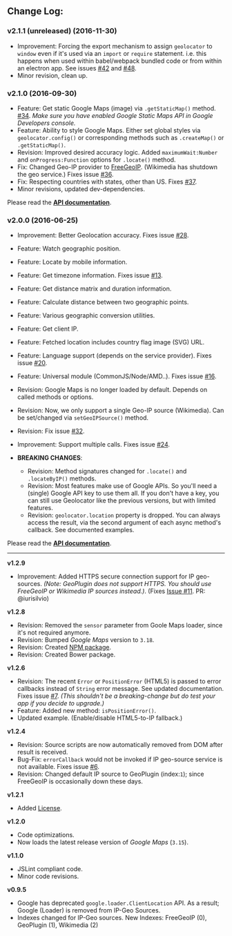 
## Change Log:

### v2.1.1 (unreleased) (2016-11-30)

- Improvement: Forcing the export mechanism to assign `geolocator` to `window` even if it's used via an `import` or `require` statement. i.e. this happens when used within babel/webpack bundled code or from within an electron app. See issues [#42](https://github.com/onury/geolocator/issues/42) and [#48](https://github.com/onury/geolocator/issues/48).
- Minor revision, clean up.

### v2.1.0 (2016-09-30)

- Feature: Get static Google Maps (image) via `.getStaticMap()` method. [#34](https://github.com/onury/geolocator/issues/34). *Make sure you have enabled Google Static Maps API in Google Developers console.*
- Feature: Ability to style Google Maps. Either set global styles via `geolocator.config()` or corresponding methods such as `.createMap()` or `.getStaticMap()`.
- Revision: Improved desired accuracy logic. Added `maximumWait:Number` and `onProgress:Function` options for `.locate()` method.
- Fix: Changed Geo-IP provider to [FreeGeoIP](https://freegeoip.net). (Wikimedia has shutdown the geo service.) Fixes issue [#36](https://github.com/onury/geolocator/issues/36).
- Fix: Respecting countries with states, other than US. Fixes [#37](https://github.com/onury/geolocator/pull/37).
- Minor revisions, updated dev-dependencies.

Please read the [**API documentation**][api-docs].

### v2.0.0 (2016-06-25)

- Improvement: Better Geolocation accuracy. Fixes issue [#28](https://github.com/onury/geolocator/issues/28).
- Feature: Watch geographic position.
- Feature: Locate by mobile information.
- Feature: Get timezone information. Fixes issue [#13](https://github.com/onury/geolocator/issues/13).
- Feature: Get distance matrix and duration information.
- Feature: Calculate distance between two geographic points.
- Feature: Various geographic conversion utilities.
- Feature: Get client IP.
- Feature: Fetched location includes country flag image (SVG) URL.
- Feature: Language support (depends on the service provider). Fixes issue [#20](https://github.com/onury/geolocator/issues/20).
- Feature: Universal module (CommonJS/Node/AMD..). Fixes issue [#16](https://github.com/onury/geolocator/issues/16).
- Revision: Google Maps is no longer loaded by default. Depends on called methods or options.
- Revision: Now, we only support a single Geo-IP source (Wikimedia). Can be set/changed via `setGeoIPSource()` method.
- Revision: Fix issue [#32](https://github.com/onury/geolocator/issues/32).
- Improvement: Support multiple calls. Fixes issue [#24](https://github.com/onury/geolocator/issues/24).

- **BREAKING CHANGES**:
    + Revision: Method signatures changed for `.locate()` and `.locateByIP()` methods.
    + Revision: Most features make use of Google APIs. So you'll need a (single) Google API key to use them all.
    If you don't have a key, you can still use Geolocator like the previous versions, but with limited features.
    + Revision: `geolocator.location` property is dropped. You can always access the result, via the second argument of each async method's callback. See documented examples.

Please read the [**API documentation**][api-docs].

---

**v1.2.9**
- Improvement: Added HTTPS secure connection support for IP geo-sources. _(Note: GeoPlugin does not support HTTPS. You should use FreeGeoIP or Wikimedia IP sources instead.)_. (Fixes [Issue #11](https://github.com/onury/geolocator/issues/11). PR: @iurisilvio)

**v1.2.8**
- Revision: Removed the `sensor` parameter from Goole Maps loader, since it's not required anymore.
- Revision: Bumped *Google Maps* version to `3.18`.
- Revision: Created [NPM package][npm-package].
- Revision: Created Bower package.

**v1.2.6**
- Revision: The recent `Error` or `PositionError` (HTML5) is passed to error callbacks instead of `String` error message. See updated documentation. Fixes issue [#7](https://github.com/onury/geolocator/issues/7). *(This shouldn't be a breaking-change but do test your app if you decide to upgrade.)*
- Feature: Added new method: `isPositionError()`.
- Updated example. (Enable/disable HTML5-to-IP fallback.)

**v1.2.4**
- Revision: Source scripts are now automatically removed from DOM after result is received.
- Bug-Fix: `errorCallback` would not be invoked if IP geo-source service is not available. Fixes issue [#6](https://github.com/onury/geolocator/issues/6).
- Revision: Changed default IP source to GeoPlugin (index:`1`); since FreeGeoIP is occasionally down these days.

**v1.2.1**
 - Added [License][license].

**v1.2.0**
 - Code optimizations.
 - Now loads the latest release version of *Google Maps* (`3.15`).

**v1.1.0**
 - JSLint compliant code.
 - Minor code revisions.

**v0.9.5**
 - Google has deprecated `google.loader.ClientLocation` API. As a result; Google (Loader) is removed from IP-Geo Sources.
 - Indexes changed for IP-Geo sources. New Indexes: FreeGeoIP (0), GeoPlugin (1), Wikimedia (2)


[api-docs]:https://onury.github.io/geolocator/?api=geolocator
[license]: https://github.com/onury/geolocator/blob/master/LICENSE
[npm-package]: https://www.npmjs.com/package/geolocator
